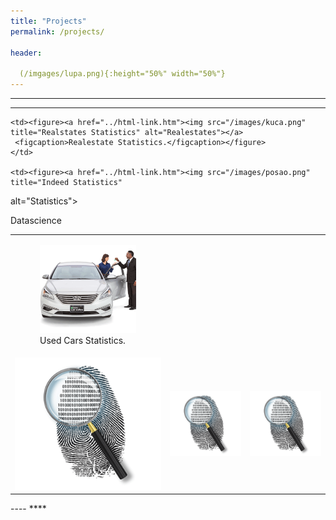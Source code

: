 ```yaml
---
title: "Projects"
permalink: /projects/

header:
 
  (/imgages/lupa.png){:height="50%" width="50%"}
---
```

----
****
<table>
  <tr>
    <td><figure><a href="https://github.com/Visanpy-Tech/cars"><img src="/images/cars_sales.png" title="Used Cars Statistics Code Repository" alt="Statistics"></a>
     <figcaption>Used Cars Statistics.</figcaption></figure>
    </td>

    <td><figure><a href="../html-link.htm"><img src="/images/kuca.png" title="Realstates Statistics" alt="Realestates"></a>
     <figcaption>Realestate Statistics.</figcaption></figure>
    </td>
    
    <td><figure><a href="../html-link.htm"><img src="/images/posao.png" title="Indeed Statistics" 
alt="Statistics"></a>
     <figcaption>Datascience</figcaption></figure>
    </td>
    
    
  </tr>
  <tr>
   <td><a href="../html-link.htm"><img src="/images/placeholder.png" title="White flower" alt="Flower"></a></td>
    <td><a href="../html-link.htm"><img src="/images/placeholder.png"  title="White flower" alt="Flower"></a></td>
    <td><a href="../html-link.htm"><img src="/images/placeholder.png"  title="White flower" alt="Flower"></a></td>
  </tr>
</table>
----
****
